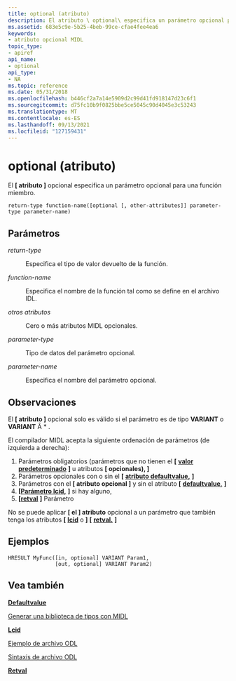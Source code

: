 ```yaml
---
title: optional (atributo)
description: El atributo \ optional\ especifica un parámetro opcional para una función miembro.
ms.assetid: 683e5c9e-5b25-4beb-99ce-cfae4fee4ea6
keywords:
- atributo opcional MIDL
topic_type:
- apiref
api_name:
- optional
api_type:
- NA
ms.topic: reference
ms.date: 05/31/2018
ms.openlocfilehash: b446cf2a7a14e5909d2c99d41fd918147d23c6f1
ms.sourcegitcommit: d75fc10b9f0825bbe5ce5045c90d4045e3c53243
ms.translationtype: MT
ms.contentlocale: es-ES
ms.lasthandoff: 09/13/2021
ms.locfileid: "127159431"
---
```

# <a name="optional-attribute"></a>optional (atributo)

El **\[ atributo \]** opcional especifica un parámetro opcional para una función miembro.

``` syntax
return-type function-name([optional [, other-attributes]] parameter-type parameter-name)
```

## <a name="parameters"></a>Parámetros

<dl> <dt>

*return-type* 
</dt> <dd>

Especifica el tipo de valor devuelto de la función.

</dd> <dt>

*function-name* 
</dt> <dd>

Especifica el nombre de la función tal como se define en el archivo IDL.

</dd> <dt>

*otros atributos* 
</dt> <dd>

Cero o más atributos MIDL opcionales.

</dd> <dt>

*parameter-type* 
</dt> <dd>

Tipo de datos del parámetro opcional.

</dd> <dt>

*parameter-name* 
</dt> <dd>

Especifica el nombre del parámetro opcional.

</dd> </dl>

## <a name="remarks"></a>Observaciones

El **\[ atributo \]** opcional solo es válido si el parámetro es de tipo **VARIANT** o **VARIANT** Â \* .

El compilador MIDL acepta la siguiente ordenación de parámetros (de izquierda a derecha):

1.  Parámetros obligatorios (parámetros que no tienen el **\[** [**valor predeterminado**](defaultvalue.md) **\]** u atributos **\[ opcionales), \]**
2.  Parámetros opcionales con o sin el **\[** [**atributo defaultvalue,**](defaultvalue.md) **\]**
3.  Parámetros con el **\[ atributo opcional \]** y sin el atributo **\[** [**defaultvalue,**](defaultvalue.md) **\]**
4.  **\[**[**Parámetro lcid,**](lcid.md) **\]** si hay alguno,
5.  **\[**[**retval**](retval.md) **\]** Parámetro

No se puede aplicar **\[ el \] atributo** opcional a un parámetro que también tenga los atributos **\[** [**lcid**](lcid.md) o **\]** **\[** [**retval.**](retval.md) **\]**

## <a name="examples"></a>Ejemplos

``` syntax
HRESULT MyFunc([in, optional] VARIANT Param1, 
               [out, optional] VARIANT Param2)
```

## <a name="see-also"></a>Vea también

<dl> <dt>

[**Defaultvalue**](defaultvalue.md)
</dt> <dt>

[Generar una biblioteca de tipos con MIDL](generating-a-type-library-with-midl-2.md)
</dt> <dt>

[**Lcid**](lcid.md)
</dt> <dt>

[Ejemplo de archivo ODL](/previous-versions/windows/desktop/automat/odl-file-example)
</dt> <dt>

[Sintaxis de archivo ODL](/previous-versions/windows/desktop/automat/odl-file-syntax)
</dt> <dt>

[**Retval**](retval.md)
</dt> </dl>

 

 